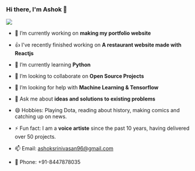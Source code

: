 ### Hi there, I'm Ashok 👋

<img src="https://github-readme-stats.vercel.app/api?username=ashoksrinivasan96&&show_icons=true&title_color=ffffff&icon_color=bb2acf&text_color=daf7dc&bg_color=151515">

- 🔭 I’m currently working on **making my portfolio website**
- 👍 I've recently finished working on **A restaurant website made with Reactjs**
- 🌱 I’m currently learning **Python**
- 👯 I’m looking to collaborate on **Open Source Projects**
- 🤔 I’m looking for help with **Machine Learning & Tensorflow**
- 💬 Ask me about **ideas and solutions to existing problems**

- 😄 Hobbies: Playing Dota, reading about history, making comics and catching up on news.
- ⚡ Fun fact: I am a **voice artiste** since the past 10 years, having delivered over 50 projects.
- 📫 Email: ashoksrinivasan96@gmail.com
- 📱 Phone: +91-8447878035
